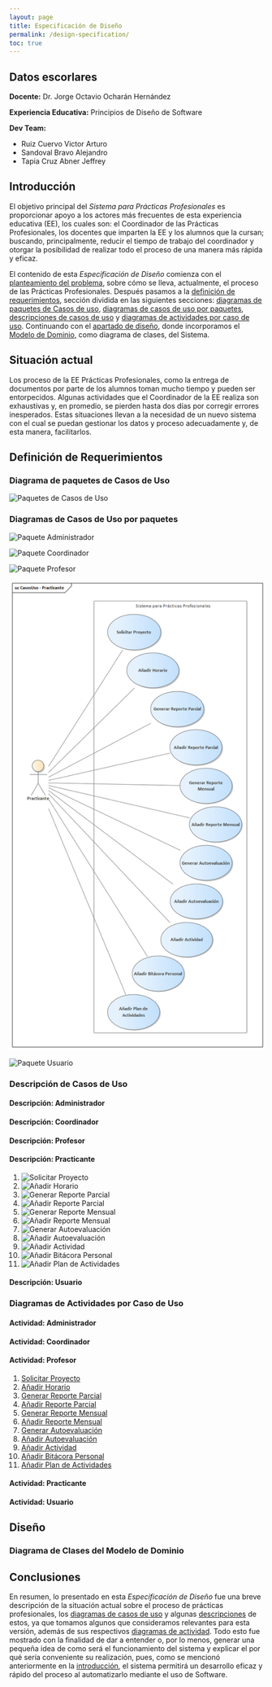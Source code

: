```yaml
---
layout: page
title: Especificación de Diseño
permalink: /design-specification/
toc: true
---
```


## Datos escorlares
**Docente:** Dr. Jorge Octavio Ocharán Hernández

**Experiencia Educativa:** Principios de Diseño de Software

**Dev Team:**
  * Ruiz Cuervo Victor Arturo
  * Sandoval Bravo Alejandro
  * Tapia Cruz Abner Jeffrey

## Introducción
El objetivo principal del *Sistema para Prácticas Profesionales* es proporcionar apoyo a los actores más frecuentes de esta experiencia educativa (EE), los cuales son: el Coordinador de las Prácticas Profesionales, los docentes que imparten la EE y los alumnos que la cursan; buscando, principalmente, reducir el tiempo de trabajo del coordinador y otorgar la posibilidad de realizar todo el proceso de una manera más rápida y eficaz.

El contenido de esta *Especificación de Diseño* comienza con el [planteamiento del problema](#situación-actual), sobre cómo se lleva, actualmente, el proceso de las Prácticas Profesionales. Después pasamos a la [definición de requerimientos](#definición-de-requerimientos), sección dividida en las siguientes secciones: [diagramas de paquetes de Casos de uso](#diagrama-de-paquetes-de-casos-de-uso), [diagramas de casos de uso por paquetes](#diagramas-de-casos-de-uso-por-paquetes), [descripciones de casos de uso](#descripción-de-casos-de-uso) y [diagramas de actividades por caso de uso](#diagramas-de-actividades-por-caso-de-uso). Continuando con el [apartado de diseño](#diseño), donde incorporamos el [Modelo de Dominio](#diagrama-de-clases-del-modelo-de-dominio), como diagrama de clases, del Sistema.

## Situación actual
Los proceso de la EE Prácticas Profesionales, como la entrega de documentos por parte de los alumnos toman mucho tiempo y pueden ser entorpecidos. Algunas actividades que el Coordinador de la EE realiza son exhaustivas y, en promedio, se pierden hasta dos días por corregir errores inesperados. Estas situaciones llevan a la necesidad de un nuevo sistema con el cual se puedan gestionar los datos y proceso adecuadamente y, de esta manera, facilitarlos.

## Definición de Requerimientos
### Diagrama de paquetes de Casos de Uso
![Paquetes de Casos de Uso][PCU]

### Diagramas de Casos de Uso por paquetes
![Paquete Administrador][CUA]

![Paquete Coordinador][CUC]

![Paquete Profesor][CUP]

![Paquete Practicante][CUS]

![Paquete Usuario][CUU]

[PCU]: https://raw.githubusercontent.com/Phalord/PracticasProfesionales/tree/gh-pages/assets/imgs/packages/usecasepackages.png
[CUA]: https://raw.githubusercontent.com/Phalord/PracticasProfesionales/tree/gh-pages/assets/imgs/packages/administratorpackage.png
[CUC]: https://raw.githubusercontent.com/Phalord/PracticasProfesionales/tree/gh-pages/assets/imgs/packages/coordinatorpackage.png
[CUP]: https://raw.githubusercontent.com/Phalord/PracticasProfesionales/tree/gh-pages/assets/imgs/packages/professorpackage.png
[CUS]: https://raw.githubusercontent.com/Phalord/PracticasProfesionales/gh-pages/assets/imgs/packages/practitionerpackage.png
[CUU]: https://raw.githubusercontent.com/Phalord/PracticasProfesionales/tree/gh-pages/assets/imgs/packages/userpackage.png

### Descripción de Casos de Uso
#### Descripción: Administrador
#### Descripción: Coordinador
#### Descripción: Profesor
#### Descripción: Practicante
  1. ![Solicitar Proyecto][SOPR]
  2. ![Añadir Horario][ANHO]
  3. ![Generar Reporte Parcial][GRPA]
  4. ![Añadir Reporte Parcial][ARPA]
  5. ![Generar Reporte Mensual][GRME]
  6. ![Añadir Reporte Mensual][ARME]
  7. ![Generar Autoevaluación][GAUT]
  8. ![Añadir Autoevaluación][AAUT]
  9. ![Añadir Actividad][AACT]
  10. ![Añadir Bitácora Personal][APSP]
  11. ![Añadir Plan de Actividades][APAC]

[SOPR]: https://raw.githubusercontent.com/Phalord/PracticasProfesionales/tree/gh-pages/assets/imgs/activities/practitioner/act1.png "Solicitar Proyecto"
[ANHO]: https://raw.githubusercontent.com/Phalord/PracticasProfesionales/tree/gh-pages/assets/imgs/activities/practitioner/act2.png "Añadir Horario"
[GRPA]: https://raw.githubusercontent.com/Phalord/PracticasProfesionales/tree/gh-pages/assets/imgs/activities/practitioner/act3.png "Generar Reporte Parcial"
[ARPA]: https://raw.githubusercontent.com/Phalord/PracticasProfesionales/tree/gh-pages/assets/imgs/activities/practitioner/act4.png "Añadir Reporte Parcial"
[GRME]: https://raw.githubusercontent.com/Phalord/PracticasProfesionales/tree/gh-pages/assets/imgs/activities/practitioner/act5.png "Generar Reporte Mensual"
[ARME]: https://raw.githubusercontent.com/Phalord/PracticasProfesionales/tree/gh-pages/assets/imgs/activities/practitioner/act6.png "Añadir Reporte Mensual"
[GAUT]: https://raw.githubusercontent.com/Phalord/PracticasProfesionales/tree/gh-pages/assets/imgs/activities/practitioner/act7.png "Generar Autoevaluación"
[AAUT]: https://raw.githubusercontent.com/Phalord/PracticasProfesionales/tree/gh-pages/assets/imgs/activities/practitioner/act8.png "Añadir Autoevaluación"
[AACT]: https://raw.githubusercontent.com/Phalord/PracticasProfesionales/tree/gh-pages/assets/imgs/activities/practitioner/act9.png "Añadir Actividad"
[APSP]: https://raw.githubusercontent.com/Phalord/PracticasProfesionales/tree/gh-pages/assets/imgs/activities/practitioner/act10.png "Añadir Bitácora Personal" 
[APAC]: https://raw.githubusercontent.com/Phalord/PracticasProfesionales/tree/gh-pages/assets/imgs/activities/practitioner/act11.png "Añadir Plan de Actividades"

#### Descripción: Usuario

### Diagramas de Actividades por Caso de Uso
#### Actividad: Administrador
#### Actividad: Coordinador
#### Actividad: Profesor
  1. [Solicitar Proyecto][ASOPR]
  2. [Añadir Horario][AANHO]
  3. [Generar Reporte Parcial][AGRPA]
  4. [Añadir Reporte Parcial][AARPA]
  5. [Generar Reporte Mensual][AGRME]
  6. [Añadir Reporte Mensual][AARME]
  7. [Generar Autoevaluación][AGAUT]
  8. [Añadir Autoevaluación][AAAUT]
  9. [Añadir Actividad][AAACT]
  10. [Añadir Bitácora Personal][AAPSP]
  11. [Añadir Plan de Actividades][AAPAC]

[ASOPR]: https://phalord.github.io/PracticasProfesionales/design-specification/uc-descriptions/practitioner/cu-pr-1/
[AANHO]: https://phalord.github.io/PracticasProfesionales/design-specification/uc-descriptions/practitioner/cu-pr-2/
[AGRPA]: https://phalord.github.io/PracticasProfesionales/design-specification/uc-descriptions/practitioner/cu-pr-3/
[AARPA]: https://phalord.github.io/PracticasProfesionales/design-specification/uc-descriptions/practitioner/cu-pr-4/
[AGRME]: https://phalord.github.io/PracticasProfesionales/design-specification/uc-descriptions/practitioner/cu-pr-5/
[AARME]: https://phalord.github.io/PracticasProfesionales/design-specification/uc-descriptions/practitioner/cu-pr-6/
[AGAUT]: https://phalord.github.io/PracticasProfesionales/design-specification/uc-descriptions/practitioner/cu-pr-7/
[AAAUT]: https://phalord.github.io/PracticasProfesionales/design-specification/uc-descriptions/practitioner/cu-pr-8/
[AAACT]: https://phalord.github.io/PracticasProfesionales/design-specification/uc-descriptions/practitioner/cu-pr-9/
[AAPSP]: https://phalord.github.io/PracticasProfesionales/design-specification/uc-descriptions/practitioner/cu-pr-10/
[AAPAC]: https://phalord.github.io/PracticasProfesionales/design-specification/uc-descriptions/practitioner/cu-pr-11/

#### Actividad: Practicante
#### Actividad: Usuario

## Diseño
### Diagrama de Clases del Modelo de Dominio

## Conclusiones
En resumen, lo presentado en esta *Especificación de Diseño* fue una breve descripción de la situación actual sobre el proceso de prácticas profesionales, los [diagramas de casos de uso](#diagramas-de-casos-de-uso-por-paquetes) y algunas [descripciones](#descripción-de-casos-de-uso) de estos, ya que tomamos algunos que consideramos relevantes para esta versión, además de sus respectivos [diagramas de actividad](#diagramas-de-actividades-por-caso-de-uso). Todo esto fue mostrado con la finalidad de dar a entender o, por lo menos, generar una pequeña idea de como será el funcionamiento del sistema y explicar el por qué sería conveniente su realización, pues, como se mencionó anteriormente en la [introducción](#introducción), el sistema permitirá un desarrollo eficaz y rápido del proceso al automatizarlo mediante el uso de Software.
